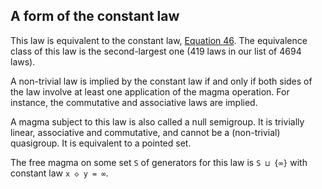 ## A form of the constant law

This law is equivalent to the constant law, [Equation 46](https://teorth.github.io/equational_theories/implications/?46).  The equivalence class of this law is the second-largest one (419 laws in our list of 4694 laws).

A non-trivial law is implied by the constant law if and only if both sides of the law involve at least one application of the magma operation.  For instance, the commutative and associative laws are implied.

A magma subject to this law is also called a null semigroup.  It is trivially linear, associative and commutative, and cannot be a (non-trivial) quasigroup.  It is equivalent to a pointed set.

The free magma on some set `S` of generators for this law is `S ⊔ {∞}` with constant law `x ◇ y = ∞`.

